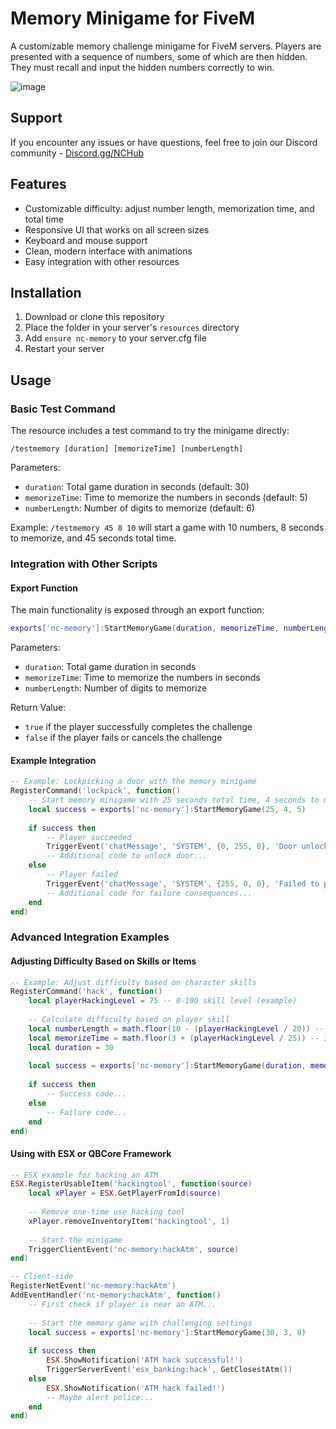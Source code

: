 # Memory Minigame for FiveM

A customizable memory challenge minigame for FiveM servers. Players are presented with a sequence of numbers, some of which are then hidden. They must recall and input the hidden numbers correctly to win.

![image](https://github.com/user-attachments/assets/b5a9917a-612c-45da-90f2-4eda927b6f2d)

## Support

If you encounter any issues or have questions, feel free to join our Discord community - [Discord.gg/NCHub](https://discord.gg/NCHub)

## Features

- Customizable difficulty: adjust number length, memorization time, and total time
- Responsive UI that works on all screen sizes
- Keyboard and mouse support
- Clean, modern interface with animations
- Easy integration with other resources

## Installation

1. Download or clone this repository
2. Place the folder in your server's `resources` directory
3. Add `ensure nc-memory` to your server.cfg file
4. Restart your server

## Usage

### Basic Test Command

The resource includes a test command to try the minigame directly:

```
/testmemory [duration] [memorizeTime] [numberLength]
```

Parameters:
- `duration`: Total game duration in seconds (default: 30)
- `memorizeTime`: Time to memorize the numbers in seconds (default: 5)
- `numberLength`: Number of digits to memorize (default: 6)

Example: `/testmemory 45 8 10` will start a game with 10 numbers, 8 seconds to memorize, and 45 seconds total time.

### Integration with Other Scripts

#### Export Function

The main functionality is exposed through an export function:

```lua
exports['nc-memory']:StartMemoryGame(duration, memorizeTime, numberLength)
```

Parameters:
- `duration`: Total game duration in seconds
- `memorizeTime`: Time to memorize the numbers in seconds
- `numberLength`: Number of digits to memorize

Return Value:
- `true` if the player successfully completes the challenge
- `false` if the player fails or cancels the challenge

#### Example Integration

```lua
-- Example: Lockpicking a door with the memory minigame
RegisterCommand('lockpick', function()
    -- Start memory minigame with 25 seconds total time, 4 seconds to memorize, and 5 numbers
    local success = exports['nc-memory']:StartMemoryGame(25, 4, 5)
    
    if success then
        -- Player succeeded
        TriggerEvent('chatMessage', 'SYSTEM', {0, 255, 0}, 'Door unlocked successfully!')
        -- Additional code to unlock door...
    else
        -- Player failed
        TriggerEvent('chatMessage', 'SYSTEM', {255, 0, 0}, 'Failed to pick the lock!')
        -- Additional code for failure consequences...
    end
end)
```

### Advanced Integration Examples

#### Adjusting Difficulty Based on Skills or Items

```lua
-- Example: Adjust difficulty based on character skills
RegisterCommand('hack', function()
    local playerHackingLevel = 75 -- 0-100 skill level (example)
    
    -- Calculate difficulty based on player skill
    local numberLength = math.floor(10 - (playerHackingLevel / 20)) -- 5-10 numbers
    local memorizeTime = math.floor(3 + (playerHackingLevel / 25)) -- 3-7 seconds
    local duration = 30
    
    local success = exports['nc-memory']:StartMemoryGame(duration, memorizeTime, numberLength)
    
    if success then
        -- Success code...
    else
        -- Failure code...
    end
end)
```

#### Using with ESX or QBCore Framework

```lua
-- ESX example for hacking an ATM
ESX.RegisterUsableItem('hackingtool', function(source)
    local xPlayer = ESX.GetPlayerFromId(source)
    
    -- Remove one-time use hacking tool
    xPlayer.removeInventoryItem('hackingtool', 1)
    
    -- Start the minigame
    TriggerClientEvent('nc-memory:hackAtm', source)
end)

-- Client-side
RegisterNetEvent('nc-memory:hackAtm')
AddEventHandler('nc-memory:hackAtm', function()
    -- First check if player is near an ATM...
    
    -- Start the memory game with challenging settings
    local success = exports['nc-memory']:StartMemoryGame(30, 3, 8)
    
    if success then
        ESX.ShowNotification('ATM hack successful!')
        TriggerServerEvent('esx_banking:hack', GetClosestAtm())
    else
        ESX.ShowNotification('ATM hack failed!')
        -- Maybe alert police...
    end
end)
```

